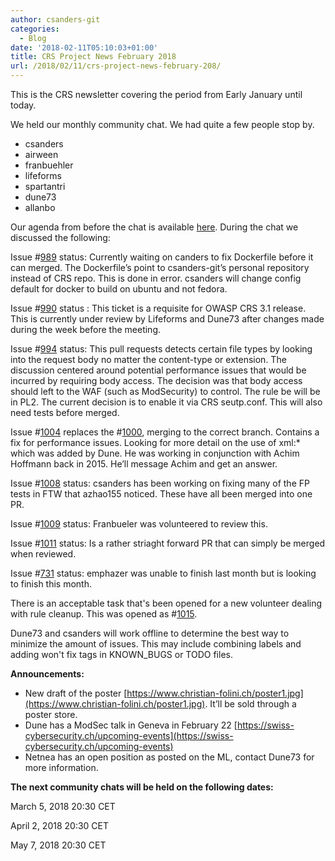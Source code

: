 ```yaml
---
author: csanders-git
categories:
  - Blog
date: '2018-02-11T05:10:03+01:00'
title: CRS Project News February 2018
url: /2018/02/11/crs-project-news-february-208/
---
```



This is the CRS newsletter covering the period from Early January until today.

We held our monthly community chat. We had quite a few people stop by.

- csanders
- airween
- franbuehler
- lifeforms
- spartantri
- dune73
- allanbo

Our agenda from before the chat is available [here](https://github.com/coreruleset/coreruleset/issues/1003). During the chat we discussed the following:

Issue \#[989](https://github.com/coreruleset/coreruleset/issues/989) status: Currently waiting on canders to fix Dockerfile before it can merged. The Dockerfile’s point to csanders-git’s personal repository instead of CRS repo. This is done in error. csanders will change config default for docker to build on ubuntu and not fedora.

Issue \#[990](https://github.com/coreruleset/coreruleset/issues/990) status : This ticket is a requisite for OWASP CRS 3.1 release. This is currently under review by Lifeforms and Dune73 after changes made during the week before the meeting.

Issue #[994](https://github.com/coreruleset/coreruleset/issues/994) status: This pull requests detects certain file types by looking into the request body no matter the content-type or extension. The discussion centered around potential performance issues that would be incurred by requiring body access. The decision was that body access should left to the WAF (such as ModSecurity) to control. The rule be will be in PL2. The current decision is to enable it via CRS seutp.conf. This will also need tests before merged.

Issue \#[1004](https://github.com/coreruleset/coreruleset/issues/1004) replaces the #[1000](https://github.com/coreruleset/coreruleset/issues/1000), merging to the correct branch. Contains a fix for performance issues. Looking for more detail on the use of xml:\* which was added by Dune. He was working in conjunction with Achim Hoffmann back in 2015. He’ll message Achim and get an answer.

Issue #[1008](https://github.com/coreruleset/coreruleset/issues/1008) status: csanders has been working on fixing many of the FP tests in FTW that azhao155 noticed. These have all been merged into one PR.

Issue #[1009](https://github.com/coreruleset/coreruleset/issues/1009) status: Franbueler was volunteered to review this.

Issue #[1011](https://github.com/coreruleset/coreruleset/issues/1011) status: Is a rather striaght forward PR that can simply be merged when reviewed.

Issue #[731](https://github.com/coreruleset/coreruleset/issues/731) status: emphazer was unable to finish last month but is looking to finish this month.

There is an acceptable task that's been opened for a new volunteer dealing with rule cleanup. This was opened as #[1015](https://github.com/coreruleset/coreruleset/issues/1015).

Dune73 and csanders will work offline to determine the best way to minimize the amount of issues. This may include combining labels and adding won't fix tags in KNOWN\_BUGS or TODO files.

**Announcements:**

- New draft of the poster [https://www.christian-folini.ch/poster1.jpg](https://www.christian-folini.ch/poster1.jpg). It’ll be sold through a poster store.
- Dune has a ModSec talk in Geneva in February 22 [https://swiss-cybersecurity.ch/upcoming-events](https://swiss-cybersecurity.ch/upcoming-events)
- Netnea has an open position as posted on the ML, contact Dune73 for more information.

**The next community chats will be held on the following dates:**

March 5, 2018 20:30 CET

April 2, 2018 20:30 CET

May 7, 2018 20:30 CET

